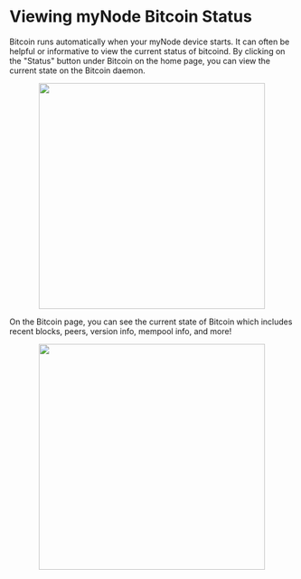 # Viewing myNode Bitcoin Status

Bitcoin runs automatically when your myNode device starts. It can often be helpful or informative to view the current status of bitcoind. By clicking on the "Status" button under Bitcoin on the home page, you can view the current state on the Bitcoin daemon.

<center>
  <figure>
    <img src="/images/bitcoin/bitcoin-status-1.png" alt="" style="width: 400px">
  </figure>
</center>

On the Bitcoin page, you can see the current state of Bitcoin which includes recent blocks, peers, version info, mempool info, and more!

<center>
  <figure>
    <img src="/images/bitcoin/bitcoin-status-2.png" alt="" style="width: 400px">
  </figure>
</center>
